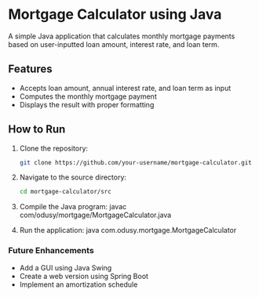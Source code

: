 # Mortgage Calculator using Java

A simple Java application that calculates monthly mortgage payments based on user-inputted loan amount, interest rate, and loan term.

## Features
- Accepts loan amount, annual interest rate, and loan term as input
- Computes the monthly mortgage payment
- Displays the result with proper formatting

## How to Run
1. Clone the repository:
   ```sh
   git clone https://github.com/your-username/mortgage-calculator.git

2. Navigate to the source directory:
   ```sh
   cd mortgage-calculator/src

3. Compile the Java program:
   javac com/odusy/mortgage/MortgageCalculator.java

4. Run the application:
   java com.odusy.mortgage.MortgageCalculator

### Future Enhancements
- Add a GUI using Java Swing
- Create a web version using Spring Boot
- Implement an amortization schedule
